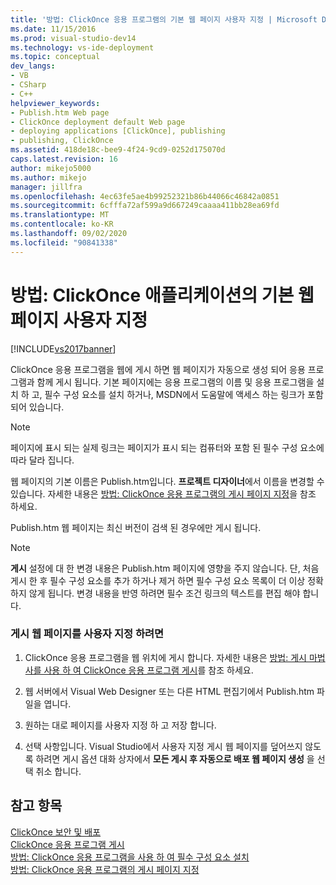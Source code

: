 ```yaml
---
title: '방법: ClickOnce 응용 프로그램의 기본 웹 페이지 사용자 지정 | Microsoft Docs'
ms.date: 11/15/2016
ms.prod: visual-studio-dev14
ms.technology: vs-ide-deployment
ms.topic: conceptual
dev_langs:
- VB
- CSharp
- C++
helpviewer_keywords:
- Publish.htm Web page
- ClickOnce deployment default Web page
- deploying applications [ClickOnce], publishing
- publishing, ClickOnce
ms.assetid: 418de18c-bee9-4f24-9cd9-0252d175070d
caps.latest.revision: 16
author: mikejo5000
ms.author: mikejo
manager: jillfra
ms.openlocfilehash: 4ec63fe5ae4b99252321b86b44066c46842a0851
ms.sourcegitcommit: 6cfffa72af599a9d667249caaaa411bb28ea69fd
ms.translationtype: MT
ms.contentlocale: ko-KR
ms.lasthandoff: 09/02/2020
ms.locfileid: "90841338"
---
```

# <a name="how-to-customize-the-default-web-page-for-a-clickonce-application"></a>방법: ClickOnce 애플리케이션의 기본 웹 페이지 사용자 지정
[!INCLUDE[vs2017banner](../includes/vs2017banner.md)]

ClickOnce 응용 프로그램을 웹에 게시 하면 웹 페이지가 자동으로 생성 되어 응용 프로그램과 함께 게시 됩니다. 기본 페이지에는 응용 프로그램의 이름 및 응용 프로그램을 설치 하 고, 필수 구성 요소를 설치 하거나, MSDN에서 도움말에 액세스 하는 링크가 포함 되어 있습니다.  
  
> [!NOTE]
> 페이지에 표시 되는 실제 링크는 페이지가 표시 되는 컴퓨터와 포함 된 필수 구성 요소에 따라 달라 집니다.  
  
 웹 페이지의 기본 이름은 Publish.htm입니다. **프로젝트 디자이너**에서 이름을 변경할 수 있습니다. 자세한 내용은 [방법: ClickOnce 응용 프로그램의 게시 페이지 지정](../deployment/how-to-specify-a-publish-page-for-a-clickonce-application.md)을 참조 하세요.  
  
 Publish.htm 웹 페이지는 최신 버전이 검색 된 경우에만 게시 됩니다.  
  
> [!NOTE]
> **게시** 설정에 대 한 변경 내용은 Publish.htm 페이지에 영향을 주지 않습니다. 단, 처음 게시 한 후 필수 구성 요소를 추가 하거나 제거 하면 필수 구성 요소 목록이 더 이상 정확 하지 않게 됩니다. 변경 내용을 반영 하려면 필수 조건 링크의 텍스트를 편집 해야 합니다.  
  
### <a name="to-customize-the-publish-web-page"></a>게시 웹 페이지를 사용자 지정 하려면  
  
1. ClickOnce 응용 프로그램을 웹 위치에 게시 합니다. 자세한 내용은 [방법: 게시 마법사를 사용 하 여 ClickOnce 응용 프로그램 게시](../deployment/how-to-publish-a-clickonce-application-using-the-publish-wizard.md)를 참조 하세요.  
  
2. 웹 서버에서 Visual Web Designer 또는 다른 HTML 편집기에서 Publish.htm 파일을 엽니다.  
  
3. 원하는 대로 페이지를 사용자 지정 하 고 저장 합니다.  
  
4. 선택 사항입니다. Visual Studio에서 사용자 지정 게시 웹 페이지를 덮어쓰지 않도록 하려면 게시 옵션 대화 상자에서 **모든 게시 후 자동으로 배포 웹 페이지 생성** 을 선택 취소 합니다.  
  
## <a name="see-also"></a>참고 항목  
 [ClickOnce 보안 및 배포](../deployment/clickonce-security-and-deployment.md)   
 [ClickOnce 응용 프로그램 게시](../deployment/publishing-clickonce-applications.md)   
 [방법: ClickOnce 응용 프로그램을 사용 하 여 필수 구성 요소 설치](../deployment/how-to-install-prerequisites-with-a-clickonce-application.md)   
 [방법: ClickOnce 응용 프로그램의 게시 페이지 지정](../deployment/how-to-specify-a-publish-page-for-a-clickonce-application.md)
